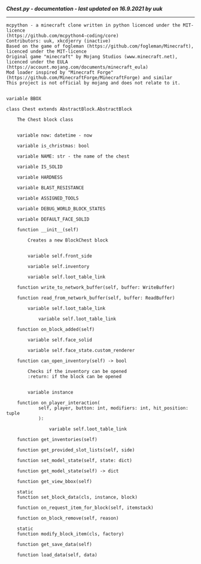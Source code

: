 ***Chest.py - documentation - last updated on 16.9.2021 by uuk***
___

    mcpython - a minecraft clone written in python licenced under the MIT-licence 
    (https://github.com/mcpython4-coding/core)
    Contributors: uuk, xkcdjerry (inactive)
    Based on the game of fogleman (https://github.com/fogleman/Minecraft), licenced under the MIT-licence
    Original game "minecraft" by Mojang Studios (www.minecraft.net), licenced under the EULA
    (https://account.mojang.com/documents/minecraft_eula)
    Mod loader inspired by "Minecraft Forge" (https://github.com/MinecraftForge/MinecraftForge) and similar
    This project is not official by mojang and does not relate to it.


    variable BBOX

    class Chest extends AbstractBlock.AbstractBlock
        
        The Chest block class


        variable now: datetime - now

        variable is_christmas: bool

        variable NAME: str - the name of the chest

        variable IS_SOLID

        variable HARDNESS

        variable BLAST_RESISTANCE

        variable ASSIGNED_TOOLS

        variable DEBUG_WORLD_BLOCK_STATES

        variable DEFAULT_FACE_SOLID

        function __init__(self)
            
            Creates a new BlockChest block


            variable self.front_side

            variable self.inventory

            variable self.loot_table_link

        function write_to_network_buffer(self, buffer: WriteBuffer)

        function read_from_network_buffer(self, buffer: ReadBuffer)

            variable self.loot_table_link

                variable self.loot_table_link

        function on_block_added(self)

            variable self.face_solid

            variable self.face_state.custom_renderer

        function can_open_inventory(self) -> bool
            
            Checks if the inventory can be opened
            :return: if the block can be opened


            variable instance

        function on_player_interaction(
                self, player, button: int, modifiers: int, hit_position: tuple
                ):

                    variable self.loot_table_link

        function get_inventories(self)

        function get_provided_slot_lists(self, side)

        function set_model_state(self, state: dict)

        function get_model_state(self) -> dict

        function get_view_bbox(self)

        static
        function set_block_data(cls, instance, block)

        function on_request_item_for_block(self, itemstack)

        function on_block_remove(self, reason)

        static
        function modify_block_item(cls, factory)

        function get_save_data(self)

        function load_data(self, data)